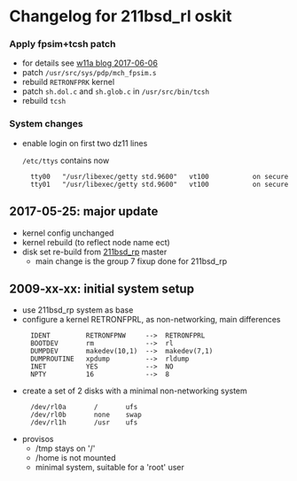 # Changelog for 211bsd_rl oskit

### Apply fpsim+tcsh patch
- for details see [w11a blog 2017-06-06](https://wfjm.github.io/blogs/211bsd/2017-06-06-kernel-panic-here-doc-tcsh.html)
- patch `/usr/src/sys/pdp/mch_fpsim.s`
- rebuild `RETRONFPRK` kernel
- patch `sh.dol.c` and `sh.glob.c` in `/usr/src/bin/tcsh`
- rebuild `tcsh`

### System changes
- enable login on first two dz11 lines

  `/etc/ttys` contains now
  ```
    tty00   "/usr/libexec/getty std.9600"   vt100           on secure
    tty01   "/usr/libexec/getty std.9600"   vt100           on secure
  ```

## 2017-05-25: major update
- kernel config unchanged
- kernel rebuild (to reflect node name ect)
- disk set re-build from [211bsd_rp](../211bsd_rp) master
  - main change is the group 7 fixup done for 211bsd_rp

## 2009-xx-xx: initial system setup
- use 211bsd_rp system as base
- configure a kernel RETRONFPRL, as non-networking, main differences
  ```
    IDENT         RETRONFPNW     -->  RETRONFPRL
    BOOTDEV       rm             -->  rl
    DUMPDEV       makedev(10,1)  -->  makedev(7,1)
    DUMPROUTINE   xpdump         -->  rldump
    INET          YES            -->  NO
    NPTY          16             -->  8
  ```
- create a set of 2 disks with a minimal non-networking system
  ```
    /dev/rl0a       /       ufs
    /dev/rl0b       none    swap
    /dev/rl1h       /usr    ufs
  ```
- provisos
  - /tmp stays on '/'
  - /home is not mounted
  - minimal system, suitable for a 'root' user
